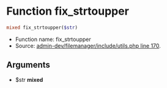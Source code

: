Function fix_strtoupper
===========================





```php
mixed fix_strtoupper($str)
```

* Function name: fix_strtoupper
* Source: [admin-dev/filemanager/include/utils.php line 170](https://github.com/PrestaShop/PrestaShop/blob/1.6.0.8/admin-dev/filemanager/include/utils.php#L170).

Arguments
---------

* $str **mixed**


